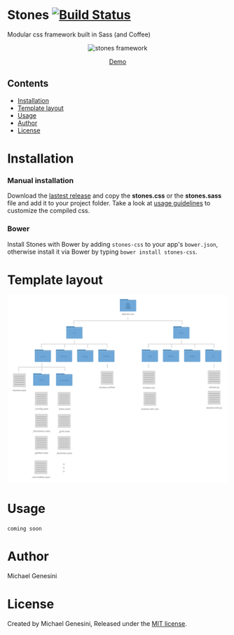Stones [![Build Status](https://travis-ci.org/michaelgenesini/stones-css.svg)](https://travis-ci.org/michaelgenesini/stones-css)
======

Modular css framework built in Sass (and Coffee)

<p align="center">
  <img src="https://copy.com/H717QhjtU7PhmYNt" alt="stones framework"/>
</p>
<p align="center">
  <a href="http://michaelgenesini.github.io/stones">Demo</a>
</p>

## Contents

- [Installation](#installation)
- [Template layout](#template-layout)
- [Usage](#usage)
- [Author](#author)
- [License](#license)

# Installation

### Manual installation

Download the [lastest release](https://github.com/michaelgenesini/Stones-framework/releases/latest) and copy the **stones.css** or the **stones.sass** file and add it to your project folder. Take a look at [usage guidelines](#usage) to customize the compiled css.

### Bower
Install Stones with Bower by adding `stones-css` to your app's `bower.json`, otherwise install it via Bower by typing `bower install stones-css`.

# Template layout
![stones-framework-template](docs/assets/imgs/stones-template.png)

# Usage

`coming soon`

# Author
Michael Genesini

# License
Created by Michael Genesini, Released under the [MIT license](LICENSE).
